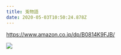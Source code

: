 ```yaml
---
title: 兎物語
date: 2020-05-03T10:50:24.878Z
---
```

<!--StartFragment-->

<https://www.amazon.co.jp/dp/B0814K9FJB/>

<!--EndFragment-->



![](/images/uploads/61lgzi8snhl.png)
